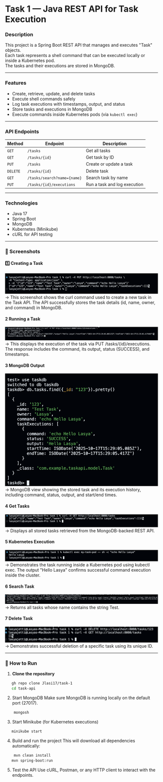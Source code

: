 # Task 1 — Java REST API for Task Execution

### Description

This project is a Spring Boot REST API that manages and executes "Task" objects.  
Each task represents a shell command that can be executed locally or inside a Kubernetes pod.  
The tasks and their executions are stored in MongoDB.

---

### Features

- Create, retrieve, update, and delete tasks
- Execute shell commands safely
- Log task executions with timestamps, output, and status
- Store tasks and executions in MongoDB
- Execute commands inside Kubernetes pods (via `kubectl exec`)

---

### API Endpoints

| Method   | Endpoint                    | Description                  |
| -------- | --------------------------- | ---------------------------- |
| `GET`    | `/tasks`                    | Get all tasks                |
| `GET`    | `/tasks/{id}`               | Get task by ID               |
| `PUT`    | `/tasks`                    | Create or update a task      |
| `DELETE` | `/tasks/{id}`               | Delete task                  |
| `GET`    | `/tasks/search?name={name}` | Search task by name          |
| `PUT`    | `/tasks/{id}/executions`    | Run a task and log execution |

---

### Technologies

- Java 17
- Spring Boot
- MongoDB
- Kubernetes (Minikube)
- cURL for API testing

---

### 📸 Screenshots

#### 1️⃣ Creating a Task

![Create Task](screenshots/create-task.png)
→ This screenshot shows the curl command used to create a new task in the Task API. The API successfully stores the task details (id, name, owner, and command) in MongoDB.

#### 2️ Running a Task

![Run Task](screenshots/run-task.png)
→ This displays the execution of the task via PUT /tasks/{id}/executions. The response includes the command, its output, status (SUCCESS), and timestamps.

#### 3️ MongoDB Output

![MongoDB Output](screenshots/mongodb-output.png)
→ MongoDB view showing the stored task and its execution history, including command, status, output, and start/end times.

#### 4 Get Tasks

![Get Task](screenshots/get-task.png)
→ Displays all stored tasks retrieved from the MongoDB-backed REST API.

#### 5 Kubernetes Execution

![Kubernetes Pod Execution](screenshots/k8s-exec.png)
→ Demonstrates the task running inside a Kubernetes pod using kubectl exec. The output "Hello Lasya" confirms successful command execution inside the cluster.

#### 6 Search Task

![Search Task](screenshots/search-task.png)
→ Returns all tasks whose name contains the string Test.

#### 7 Delete Task

![Delete Task](screenshots/delete-task.png)
→ Demonstrates successful deletion of a specific task using its unique ID.

---

### 🚀 How to Run

1. **Clone the repository**

```bash
   gh repo clone Jlasi17/task-1
   cd task-api
```

2. Start MongoDB
   Make sure MongoDB is running locally on the default port (27017).

```bash
    mongosh
```

3. Start Minikube (for Kubernetes executions)

```bash
   minikube start
```

4. Build and run the project
   This will download all dependencies automatically:

```bash
    mvn clean install
   mvn spring-boot:run
```

5. Test the API
   Use cURL, Postman, or any HTTP client to interact with the endpoints.
